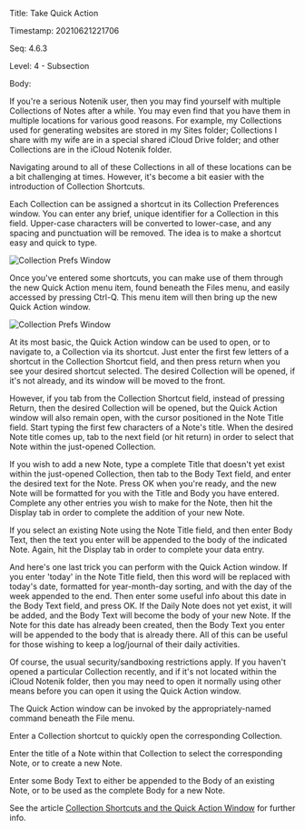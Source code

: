 Title:  Take Quick Action

Timestamp: 20210621221706

Seq:    4.6.3

Level:  4 - Subsection

Body: 

If you're a serious Notenik user, then you may find yourself with multiple Collections of Notes after a while. You may even find that you have them in multiple locations for various good reasons. For example, my Collections used for generating websites are stored in my Sites folder; Collections I share with my wife are in a special shared iCloud Drive folder; and other Collections are in the iCloud Notenik folder. 

Navigating around to all of these Collections in all of these locations can be a bit challenging at times. However, it's become a bit easier with the introduction of Collection Shortcuts. 

Each Collection can be assigned a shortcut in its Collection Preferences window. You can enter any brief, unique identifier for a Collection in this field. Upper-case characters will be converted to lower-case, and any spacing and punctuation will be removed. The idea is to make a shortcut easy and quick to type. 

![Collection Prefs Window](../images/collection-prefs.jpg)

Once you've entered some shortcuts, you can make use of them through the new Quick Action menu item, found beneath the Files menu, and easily accessed by pressing Ctrl-Q. This menu item will then bring up the new Quick Action window. 

![Collection Prefs Window](../images/quick-action.jpg)

At its most basic, the Quick Action window can be used to open, or to navigate to, a Collection via its shortcut. Just enter the first few letters of a shortcut in the Collection Shortcut field, and then press return when you see your desired shortcut selected. The desired Collection will be opened, if it's not already, and its window will be moved to the front. 

However, if you tab from the Collection Shortcut field, instead of pressing Return, then the desired Collection will be opened, but the Quick Action window will also remain open, with the cursor positioned in the Note Title field. Start typing the first few characters of a Note's title. When the desired Note title comes up, tab to the next field (or hit return) in order to select that Note within the just-opened Collection. 

If you wish to add a new Note, type a complete Title that doesn't yet exist within the just-opened Collection, then tab to the Body Text field, and enter the desired text for the Note. Press OK when you're ready, and the new Note will be formatted for you with the Title and Body you have entered. Complete any other entries you wish to make for the Note, then hit the Display tab in order to complete the addition of your new Note. 

If you select an existing Note using the Note Title field, and then enter Body Text, then the text you enter will be appended to the body of the indicated Note. Again, hit the Display tab in order to complete your data entry. 

And here's one last trick you can perform with the Quick Action window. If you enter 'today' in the Note Title field, then this word will be replaced with today's date, formatted for year-month-day sorting, and with the day of the week appended to the end. Then enter some useful info about this date in the Body Text field, and press OK. If the Daily Note does not yet exist, it will be added, and the Body Text will become the body of your new Note. If the Note for this date has already been created, then the Body Text you enter will be appended to the body that is already there. All of this can be useful for those wishing to keep a log/journal of their daily activities.

Of course, the usual security/sandboxing restrictions apply. If you haven't opened a particular Collection recently, and if it's not located within the iCloud Notenik folder, then you may need to open it normally using other means before you can open it using the Quick Action window.


The Quick Action window can be invoked by the appropriately-named command beneath the File menu. 

Enter a Collection shortcut to quickly open the corresponding Collection. 

Enter the title of a Note within that Collection to select the corresponding Note, or to create a new Note. 

Enter some Body Text to either be appended to the Body of an existing Note, or to be used as the complete Body for a new Note. 

See the article [Collection Shortcuts and the Quick Action Window](https://lnotenik.net/articles/collection-shortcuts-and-the-quick-action-window.html) for further info.

